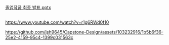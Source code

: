 [졸업작품 최종 발표.pptx](https://github.com/jsh9645/Capstone-Design/files/13280600/default.pptx)
##
https://www.youtube.com/watch?v=r1g6RWd0f10


https://github.com/jsh9645/Capstone-Design/assets/103232916/1b5b6f36-25e2-4159-95c4-1399c031563c

